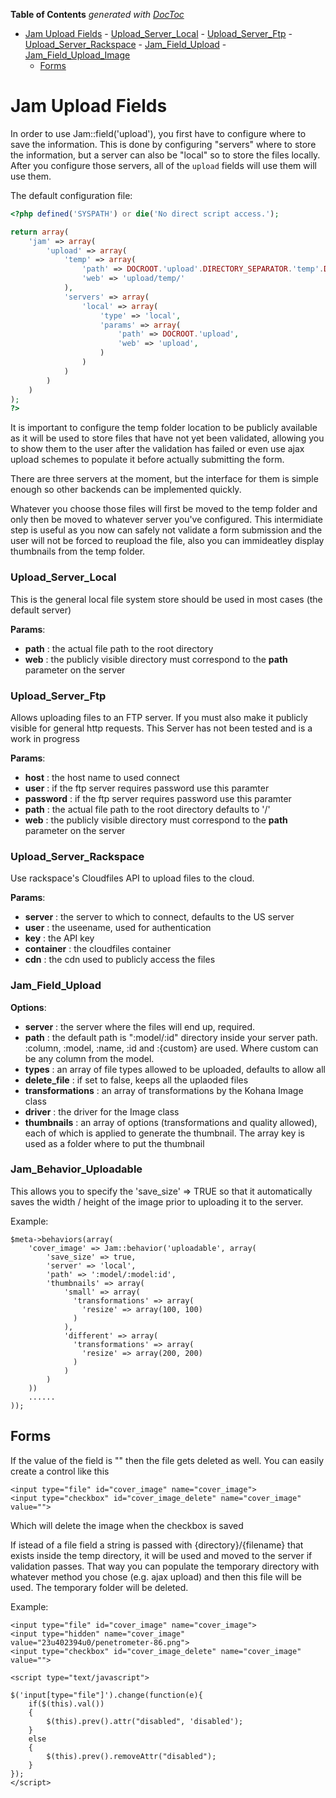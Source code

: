 **Table of Contents**  *generated with [DocToc](http://doctoc.herokuapp.com/)*

- [Jam Upload Fields](#jam-upload-fields)
		- [Upload_Server_Local](#upload_server_local)
		- [Upload_Server_Ftp](#upload_server_ftp)
		- [Upload_Server_Rackspace](#upload_server_rackspace)
		- [Jam_Field_Upload](#jam_field_upload)
		- [Jam_Field_Upload_Image](#jam_field_upload_image)
	- [Forms](#forms)

# Jam Upload Fields

In order to use Jam::field('upload'), you first have to configure where to save the information. This is done by configuring "servers" where to store the information, but a server can also be "local" so to store the files locally. After you configure those servers, all of the `upload` fields will use them will use them.

The default configuration file:

```php
<?php defined('SYSPATH') or die('No direct script access.');

return array(
	'jam' => array(
		'upload' => array(
			'temp' => array(
				'path' => DOCROOT.'upload'.DIRECTORY_SEPARATOR.'temp'.DIRECTORY_SEPARATOR, 
				'web' => 'upload/temp/'
			),		
			'servers' => array(
				'local' => array(
					'type' => 'local',
					'params' => array(
						'path' => DOCROOT.'upload',
						'web' => 'upload',
					)
				)
			)
		)
	)
);
?>
```

It is important to configure the temp folder location to be publicly available as it will be used to store files that have not yet been validated, allowing you to show them to the user after the validation has failed or even use ajax upload schemes to populate it before actually submitting the form. 

There are three servers at the moment, but the interface for them is simple enough so other backends can be implemented quickly.

Whatever you choose those files will first be moved to the temp folder and only then be moved to whatever server you've configured. This intermidiate step is useful as you now can safely not validate a form submission and the user will not be forced to reupload the file, also you can immideatley display thumbnails from the temp folder.


### Upload_Server_Local

This is the general local file system store should be used in most cases (the default server)

__Params__:

- __path__ : the actual file path to the root directory
- __web__ : the publicly visible directory must correspond to the __path__ parameter on the server

### Upload_Server_Ftp

Allows uploading files to an FTP server. If you must also make it publicly visible for general http requests. This Server has not been tested and is a work in progress

__Params__:

- __host__ : the host name to used connect
- __user__ : if the ftp server requires password use this paramter
- __password__ : if the ftp server requires password use this paramter
- __path__ : the actual file path to the root directory defaults to '/'
- __web__ : the publicly visible directory must correspond to the __path__ parameter on the server

### Upload_Server_Rackspace

Use rackspace's Cloudfiles API to upload files to the cloud.

__Params__:

- __server__ : the server to which to connect, defaults to the US server
- __user__ : the useename, used for authentication
- __key__ : the API key
- __container__ : the cloudfiles container
- __cdn__ : the cdn used to publicly access the files

### Jam_Field_Upload

__Options__:

- __server__ : the server where the files will end up, required.
- __path__ : the default path is ":model/:id" directory inside your server path. :column, :model, :name, :id and :{custom} are used. Where custom can be any column from the model.
- __types__ : an array of file types allowed to be uploaded, defaults to allow all
- __delete_file__ : if set to false, keeps all the uplaoded files
- __transformations__ : an array of transformations by the Kohana Image class
- __driver__ : the driver for the Image class
- __thumbnails__ : an array of options (transformations and quality allowed), each of which is applied to generate the thumbnail. The array key is used as a folder where to put the thumbnail

### Jam_Behavior_Uploadable

This allows you to specify the 'save_size' => TRUE so that it automatically saves the width / height of the image prior to uploading it to the server.

Example:

	$meta->behaviors(array(
	 	'cover_image' => Jam::behavior('uploadable', array(
	 		'save_size' => true,
	 		'server' => 'local',
			'path' => ':model/:model:id',
            'thumbnails' => array(												
			    'small' => array(
			      'transformations' => array(
			        'resize' => array(100, 100)
			      )
			    ),
			    'different' => array(
			      'transformations' => array(
			        'resize' => array(200, 200)
			      )
			    )
			)
		))
		......
	));

## Forms

If the value of the field is "" then the file gets deleted as well. You can easily create a control like this

	<input type="file" id="cover_image" name="cover_image">
	<input type="checkbox" id="cover_image_delete" name="cover_image" value="">

Which will delete the image when the checkbox is saved

If istead of a file field a string is passed with {directory}/{filename} that exists inside the temp directory, it will be used and moved to the server if validation passes. That way you can populate the temporary directory with whatever method you chose (e.g. ajax upload) and then this file will be used. The temporary folder will be deleted.

Example: 

	<input type="file" id="cover_image" name="cover_image">
	<input type="hidden" name="cover_image" value="23u402394u0/penetrometer-86.png">
	<input type="checkbox" id="cover_image_delete" name="cover_image" value="">

	<script type="text/javascript">

	$('input[type="file"]').change(function(e){
		if($(this).val())
		{
			$(this).prev().attr("disabled", 'disabled');
		}
		else
		{
			$(this).prev().removeAttr("disabled");	
		}
	});
	</script>

